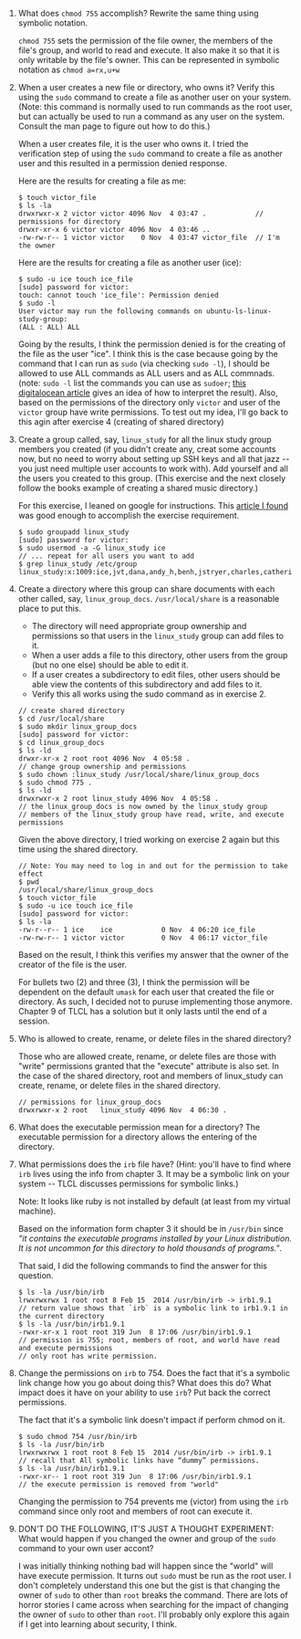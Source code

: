 1. What does `chmod 755` accomplish? Rewrite the same thing using symbolic notation.

    `chmod 755` sets the permission of the file owner, the members of the file's group, and world to read and execute. It also make it so that it is only writable by the file's owner. This can be represented in symbolic notation as `chmod a=rx,u+w`
    
2. When a user creates a new file or directory, who owns it? Verify this using the `sudo` command to create a file as another user on your system. (Note: this command is normally used to run commands as the root user, but can actually be used to run a command as any user on the system. Consult the man page to figure out how to do this.)

    When a user creates file, it is the user who owns it. I tried the verification step of using the `sudo` command to create a file as another user and this resulted in a permission denied response.
   
    Here are the results for creating a file as me:
    ```terminal
    $ touch victor_file
    $ ls -la
    drwxrwxr-x 2 victor victor 4096 Nov  4 03:47 .            // permissions for directory
    drwxr-xr-x 6 victor victor 4096 Nov  4 03:46 ..
    -rw-rw-r-- 1 victor victor    0 Nov  4 03:47 victor_file  // I'm the owner
    ```
   
    Here are the results for creating a file as another user (ice):
    ```terminal
    $ sudo -u ice touch ice_file
    [sudo] password for victor:
    touch: cannot touch 'ice_file': Permission denied
    $ sudo -l
    User victor may run the following commands on ubuntu-ls-linux-study-group:
    (ALL : ALL) ALL
    ```
    
    Going by the results, I think the permission denied is for the creating of the file as the user "ice". I think this is the case because going by the command that I can run as `sudo` (via checking `sudo -l`), I should be allowed to use ALL commands as ALL users and as ALL commnads. (note: `sudo -l` list the commands you can use as `sudoer`; [this digitalocean article](https://www.digitalocean.com/community/tutorials/how-to-edit-the-sudoers-file-on-ubuntu-and-centos) gives an idea of how to interpret the result). Also, based on the permissions of the directory only `victor` and user of the `victor` group have write permissions. To test out my idea, I'll go back to this agin after exercise 4 (creating of shared directory)
        
3. Create a group called, say, `linux_study` for all the linux study group members you created (if you didn't create any, creat some accounts now, but no need to worry about setting up SSH keys and all that jazz -- you just need multiple user accounts to work with). Add yourself and all the users you created to this group. (This exercise and the next closely follow the books example of creating a shared music directory.)

    For this exercise, I leaned on google for instructions. This [article I found](https://www.techrepublic.com/article/how-to-create-users-and-groups-in-linux-from-the-command-line/) was good enough to accomplish the exercise requirement.

    ```terminal
    $ sudo groupadd linux_study
    [sudo] password for victor:
    $ sudo usermod -a -G linux_study ice
    // ... repeat for all users you want to add
    $ grep linux_study /etc/group
    linux_study:x:1009:ice,jvt,dana,andy_h,benh,jstryer,charles,catherine,victor
    ```

4. Create a directory where this group can share documents with each other called, say, `linux_group_docs`. `/usr/local/share` is a reasonable place to put this.
    - The directory will need appropriate group ownership and permissions so that users in the `linux_study` group can add files to it.
    - When a user adds a file to this directory, other users from the group (but no one else) should be able to edit it.
    - If a user creates a subdirectory to edit files, other users should be able view the contents of this subdirectory and add files to it.
    - Verify this all works using the sudo command as in exercise 2.
   
    ```terminal
    // create shared directory
    $ cd /usr/local/share
    $ sudo mkdir linux_group_docs
    [sudo] password for victor:
    $ cd linux_group_docs
    $ ls -ld
    drwxr-xr-x 2 root root 4096 Nov  4 05:58 .
    // change group ownership and permissions
    $ sudo chown :linux_study /usr/local/share/linux_group_docs
    $ sudo chmod 775 .
    $ ls -ld
    drwxrwxr-x 2 root linux_study 4096 Nov  4 05:58 .
    // the linux_group_docs is now owned by the linux_study group
    // members of the linux_study group have read, write, and execute permissions
    ```
    
    Given the above directory, I tried working on exercise 2 again but this time using the shared directory.
    
    ```terminal
    // Note: You may need to log in and out for the permission to take effect
    $ pwd
    /usr/local/share/linux_group_docs
    $ touch victor_file
    $ sudo -u ice touch ice_file
    [sudo] password for victor:
    $ ls -la
    -rw-r--r-- 1 ice    ice            0 Nov  4 06:20 ice_file
    -rw-rw-r-- 1 victor victor         0 Nov  4 06:17 victor_file
    ```
    
    Based on the result, I think this verifies my answer that the owner of the creator of the file is the user.
    
    For bullets two (2) and three (3), I think the permission will be dependent on the default `umask` for each user that created the file or directory. As such, I decided not to puruse implementing those anymore. Chapter 9 of TLCL has a solution but it only lasts until the end of a session.

5. Who is allowed to create, rename, or delete files in the shared directory?

   Those who are allowed create, rename, or delete files are those with "write" permissions granted that the "execute" attribute is also set. In the case of the shared directory, root and members of linux_study can create, rename, or delete files in the shared directory.

   ```terminal
   // permissions for linux_group_docs
   drwxrwxr-x 2 root   linux_study 4096 Nov  4 06:30 .
   ```

6. What does the executable permission mean for a directory?
    The executable permission for a directory allows the entering of the directory.
    
7. What permissions does the `irb` file have? (Hint: you'll have to find where `irb` lives using the info from chapter 3. It may be a symbolic link on your system -- TLCL discusses permissions for symbolic links.)

    Note: It looks like ruby is not installed by default (at least from my virtual machine).
    
    Based on the information form chapter 3 it should be in `/usr/bin` since _"it contains the executable programs installed by your Linux distribution. It is not uncommon for this directory to hold thousands of programs."_. 
    
    That said, I did the following commands to find the answer for this question.
    
    ```terminal
    $ ls -la /usr/bin/irb
    lrwxrwxrwx 1 root root 8 Feb 15  2014 /usr/bin/irb -> irb1.9.1
    // return value shows that `irb` is a symbolic link to irb1.9.1 in the current directory
    $ ls -la /usr/bin/irb1.9.1
    -rwxr-xr-x 1 root root 319 Jun  8 17:06 /usr/bin/irb1.9.1
    // permission is 755; root, members of root, and world have read and execute permissions
    // only root has write permission.
    ```
    
8. Change the permissions on `irb` to 754. Does the fact that it's a symbolic link change how you go about doing this? What does this do? What impact does it have on your ability to use `irb`? Put back the correct permissions.

    The fact that it's a symbolic link doesn't impact if perform chmod on it.
    
    ```terminal
    $ sudo chmod 754 /usr/bin/irb
    $ ls -la /usr/bin/irb
    lrwxrwxrwx 1 root root 8 Feb 15  2014 /usr/bin/irb -> irb1.9.1
    // recall that All symbolic links have “dummy” permissions.
    $ ls -la /usr/bin/irb1.9.1
    -rwxr-xr-- 1 root root 319 Jun  8 17:06 /usr/bin/irb1.9.1
    // the execute permission is removed from "world"
    ```
    
    Changing the permission to 754 prevents me (victor) from using the `irb` command since only root and members of root can execute it. 
    
9. DON'T DO THE FOLLOWING, IT'S JUST A THOUGHT EXPERIMENT: What would happen if you changed the owner and group of the `sudo` command to your own user accont?
    
    I was initially thinking nothing bad will happen since the "world" will have execute permission. It turns out `sudo` must be run as the root user. I don't completely understand this one but the gist is that changing the owner of `sudo` to other than `root` breaks the command. There are lots of horror stories I came across when searching for the impact of changing the owner of `sudo` to other than `root`. I'll probably only explore this again if I get into learning about security, I think.
    
    


